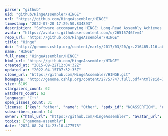 ```yaml
---
parser: "github"
uid: "github/HingeAssembler/HINGE"
url: "https://github.com/HingeAssembler/HINGE"
timestamp: "2022-07-20 17:29:50.834893"
description: "Software accompanying HINGE: Long-Read Assembly Achieves Optimal Repeat Resolution"
avatar: "https://avatars.githubusercontent.com/u/26515746?v=4"
repo_url: "https://github.com/HingeAssembler/HINGE"
title: "Hinge"
doi: "http://genome.cshlp.org/content/early/2017/03/20/gr.216465.116.abstract"
name: "HINGE"
full_name: "HingeAssembler/HINGE"
html_url: "https://github.com/HingeAssembler/HINGE"
created_at: "2015-09-22T12:04:32Z"
updated_at: "2022-04-15T07:32:35Z"
clone_url: "https://github.com/HingeAssembler/HINGE.git"
homepage: "http://genome.cshlp.org/content/27/5/747.full.pdf+html?sid=39918b0d-7a7d-4a12-b720-9238834902fd"
size: 6189
stargazers_count: 62
watchers_count: 62
language: "C++"
open_issues_count: 31
license: {"key": "other", "name": "Other", "spdx_id": "NOASSERTION", "url": null, "node_id": "MDc6TGljZW5zZTA="}
subscribers_count: 14
owner: {"html_url": "https://github.com/HingeAssembler", "avatar_url": "https://avatars.githubusercontent.com/u/26515746?v=4", "login": "HingeAssembler", "type": "Organization"}
topics: ["genome-assembly"]
date: "2024-08-24 14:23:10.477578"
---
```

